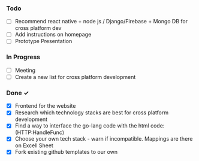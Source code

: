 ### Todo


- [ ] Recommend react native + node js / Django/Firebase + Mongo DB for cross platform dev 
- [ ] Add instructions on homepage
- [ ] Prototype Presentation 

### In Progress

- [ ] Meeting
- [ ] Create a new list for cross platform development

### Done ✓

- [x] Frontend for the website
- [x] Research which technology stacks are best for cross platform development
- [x] Find a way to interface the go-lang code with the html code: (HTTP:HandleFunc)
- [x] Choose your own tech stack - warn if incompatible. Mappings are there on Excell Sheet
- [x] Fork existing github templates to our own 
